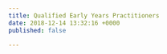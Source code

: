 ```yaml
---
title: Qualified Early Years Practitioners
date: 2018-12-14 13:32:16 +0000
published: false

---
```

